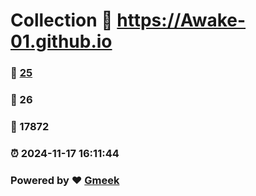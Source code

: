 # Collection :link: https://Awake-01.github.io 
### :page_facing_up: [25](https://Awake-01.github.io/tag.html) 
### :speech_balloon: 26 
### :hibiscus: 17872 
### :alarm_clock: 2024-11-17 16:11:44 
### Powered by :heart: [Gmeek](https://github.com/Meekdai/Gmeek)
